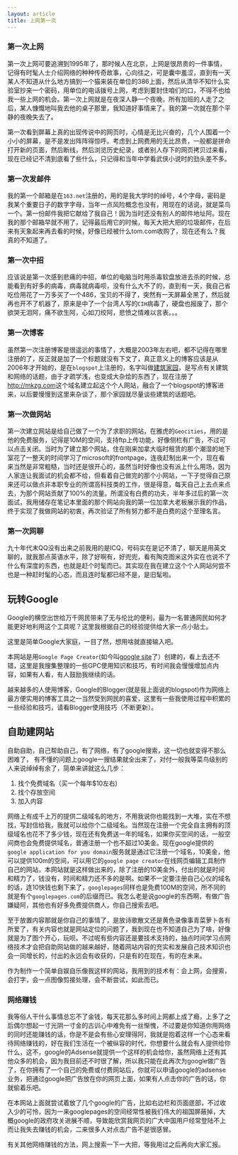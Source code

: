```yaml
---
layout: article
title: 上网第一次
---
```

### 第一次上网
第一次上网可要追溯到1995年了，那时候人在北京，上网是很昂贵的一件事情，记得有时髦人士介绍网络的种种传奇故事，心向往之，可是囊中羞涩，直到有一天某人不知道从什么地方搞到一个猫来装在单位的386上面，然后从清华不知什么实验室抄来一个密码，用单位的电话拨号上网，考虑到要封住咱们的口，不得不也给我一些上网的机会。第一次上网就是在夜深人静一个夜晚，所有加班的人走了之后，某人慷慨地叫我去他的桌子那里，我知道好事情来了。我的第一次就在那个平静的夜晚失去了。

第一次看到屏幕上真的出现传说中的网页时，心情是无比兴奋的，几个人围着一个小小的屏幕，是不是发出阵阵得惊呼。考虑到上网费用的无比昂贵，一般都是拼命打开新的页面，然后断线，然后浏览历史纪录，或者别人存下的网页拷贝过来看，现在已经记不清到底看了些什么，只记得和当年中学看武侠小说时的劲头差不多。

### 第一次发邮件
我的第一个邮箱是在`163.net`注册的，用的是我大学时的绰号，4个字母，密码是我某个重要日子的数字字母，当年一点风险概念也没有，用现在的话说，就是菜鸟一个。第一份邮件我把它献给了我自己！因为当时还没有别人的邮件地址阿。现在我的那个邮箱早就不用了，记得最后用它的时候，每天大把大把的垃圾邮件，在后来有天象起来再去看的时候，好像已经被什么tom.com收购了，现在还有么？我真的不知道了。

### 第一次中招
应该说是第一次感到悲痛的中招，单位的电脑当时用杀毒软盘放进去杀的时候，总能看到有好多的病毒，病毒就病毒呗，没有什么大不了的，直到有一天，我自己省吃俭用花了一万多买了一个486，宝贝的不得了，突然有一天屏幕全黑了，然后就再也开不了机器了，原来是中了一个台湾人写的`CIH`病毒了，硬盘也报废了，那个欲哭无泪阿，痛不欲生阿，心如刀绞阿，悲愤之情难以言表。。。

### 第一次博客
虽然第一次注册博客是很遥远的事情了，大概是2003年左右吧，都不记得在哪里注册的了，反正就是加了一个标题就没有下文了，真正意义上的博客应该是从2006年才开始的，是在`blogspot`上注册的，名字叫做[建筑家园](http://archihome.blogspot.com)，是写点有关建筑和网络的话题，由于才疏学浅，也变成大杂烩的东西了，现在注册了<http://mkzg.com>这个域名建立起这个个人网站，融合了一个blogspot的博客进来，以后要慢慢到这里来杂谈了，那个家园就尽量谈些建筑的话题吧。

### 第一次做网站
第一次建立网站是给自己做了一个为了求职的网站，在雅虎的`Geocities`，用的是他的免费服务，记得是10M的空间，支持ftp上传功能，好像侧栏有广告，不过可以点击关闭。当时为了建立那个网站，住在刚来加拿大临时租赁的那个潮湿的地下室花了一整天的时间学习了microsoft的frontpage，连夜赶制出来一个，现在看来当然是非常粗糙，当时还是很开心的，虽然当时好像也没有派上什么用场，因为人家连让我面试的机会都不给，但看着自己做完的那个小网站，一下子觉得自己原来还可以做点非本职专业的所谓高科技类的工作，很是得意，每天自己上去点来点去，为那个网站贡献了100%的流量。所谓没有白费的功夫，半年多过后的第一次面试，我用储存在笔记本里面的那个网站向我的第一位加拿大老板展示我的作品，终于实现了我做网站的初衷，再次验证了所有努力都不是白费的这个至理名言。

### 第一次网聊
九十年代末QQ没有出来之前我用的是ICQ，号码实在是记不清了，聊天是用英文聊的，就我那点英语水平，除了好啊有，好兜兜，看有陶克图米这外实在也说不了什么有深度的东西，也就是赶个时髦而已。其实现在我在建立这个个人网站何尝不也是一种赶时髦的心态，而且连时髦都已经不是，是旧髦啦。

## 玩转Google
Google的横空出世给万千网民带来了无与伦比的便利，最为一名普通网民如何才能更好地利用这个工具呢？这里我根据自己的经验提供给大家一点小贴士。

这里是简单Google大家庭，一目了然，想用啥就直接输入吧。

本网站是用`Google Page Creator`(如今叫[google site](http://sites.google.com)了）创建的，看上去还不错，这里是我搜集整理的一些GPC使用知识和技巧，有时间我会慢慢增加点内容，如果有人看，有人鼓励我继续的话。

越来越多的人使用博客，Google的Blogger(就是我上面说的blogspot)作为网络上最方便实用的博客工具之一当然受到网民的喜爱，这里有一些我使用过程中积累的一些经验和技巧，请看Blogger使用技巧（不断更新）。

## 自助建网站
自助自助，自己帮助自己，有了网络，有了google搜索，这一切也就变得不那么困难了， 有不懂的问题上google一搜结果就全出来了，对付一般我等菜鸟级别的人来说绰绰有余了，简单来讲就这么几步：

1. 找个免费域名（买一个每年$10左右)
2. 找个存放空间
3. 加入内容

网络上有成千上万的提供二级域名的地方，不用我说你也能找到一大堆，实在不想找，写封信给我，我就可以给你个二级域名。当然现在注册一个完全自主拥有的顶级域名也花不了多少钱，现在还有免费送一年的域名，如果你买空间的话，一般空间商也会免费提供域名，普通注册一个也不超过10美金。现在google提供的`google application for you domain`服务就是通过它注册一个域名，10美金，他可以提供100m的空间，可以用它的`google page creator`在线网页编辑工具制作自己的网站，本网站就是这样做出来的，除了注册的10美金外，付出的就是时间和精力了，钱没有，时间和精力还不多的是啊。如果不一定要注册自己心仪的域名的话，连10快钱也剩下来了，`googlepages`同样也是免费100M的空间，所不同的就是有个`googlepages.com`的后缀而已。我怎么老是说google的东西啊，有做广告嫌疑阿，其他也有好多免费提供商人，你自己搜索去吧。

至于放置内容那就是你自己的事情了，是放诗歌散文还是黄色录像事青菜萝卜各有所爱了，有关内容也就是网站定位的问题了，我到现在也不知道自己为了啥，好像就是为了图个开心，玩呗。不过呢有些内容还是要技术支持的，抽点时间学习点网络技术才会把自助网站做的越来越好，随着网站内容的充实和发展自己技术知识也会一同增长的，付出的永远会有收获的，只是有的在现在，有的在未来。

作为制作一个简单自娱自乐像我这样的网站，我用到的技术有：会上网，会搜索，会打字，会一点图像剪接处理，会不断尝试，如此而已。

### 网络赚钱
我等俗人干什么事情总忘不了金钱，每天花那么多时间上网都上成了瘾，上多了之后偶尔想起一寸光阴一寸金的古训心中难免有一丝惭愧，不过要是你知道你用网络的同时还能赚钱的话，你是不是会有些心安理得阿，我就是抱着这样一个心态来看待网络赚钱的，好在我们生活在一个被纵容的时代，你想要什么就会有人提供给你什么，这不，google的Adsense就提供一个这样的机会给你，虽然网络上还有其他众多的机会，因为我目前还不时很了解，所以我只能在此再次为google做广告了，在你拥有了一个自己的免费或付费网站后，你就可以申请google的adsense业务，把通过google把广告放在你的网页上面，如果有人点击你的广告的话，你就偷着乐吧。

在本网站上面就尝试着放了几个google的广告，比如右边栏和页面底部，不过收入少的可怜，因为一来googlepages的空间经常性被我们伟大的祖国屏蔽掉，大概google的政府攻关进展不顺，导致能欣赏我网页的广大中国用户经常登陆不上而让我失去赚钱的机会，二来很多人对点击广告不是很感冒。

有关其他网络赚钱的方法，网上搜索一下一大把，等我用过之后再向大家汇报。
